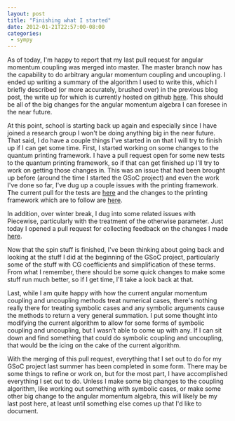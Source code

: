 ```yaml
---
layout: post
title: "Finishing what I started"
date: 2012-01-21T22:57:00-08:00
categories:
 - sympy
---
```


As of today, I'm happy to report that my last pull request for angular momentum
coupling was merged into master. The master branch now has the capability to do
arbitrary angular momentum coupling and uncoupling. I ended up writing a
summary of the algorithm I used to write this, which I briefly described (or
more accurately, brushed over) in the previous blog post, the write up for
which is currently hosted on github
[here](https://github.com/flacjacket/coupling_algorithm). This should be all of
the big changes for the angular momentum algebra I can foresee in the near
future.

At this point, school is starting back up again and especially since I have
joined a research group I won't be doing anything big in the near future. That
said, I do have a couple things I've started in on that I will try to finish up
if I can get some time. First, I started working on some changes to the quantum
printing framework. I have a pull request open for some new tests to the
quantum printing framework, so if that can get finished up I'll try to work
on getting those changes in. This was an issue that had been brought up
before (around the time I started the GSoC project) and even the work I've done
so far, I've dug up a couple issues with the printing framework. The current
pull for the tests are [here](https://github.com/sympy/sympy/pull/908) and the
changes to the printing framework which are to follow are
[here](https://github.com/flacjacket/sympy/tree/quantum_printing).

In addition, over winter break, I dug into some related issues with Piecewise,
particularly with the treatment of the otherwise parameter. Just today I opened
a pull request for collecting feedback on the changes I made
[here](https://github.com/sympy/sympy/pull/1009).

Now that the spin stuff is finished, I've been thinking about going back and
looking at the stuff I did at the beginning of the GSoC project, particularly
some of the stuff with CG coefficients and simplification of these terms. From
what I remember, there should be some quick changes to make some stuff run much
better, so if I get time, I'll take a look back at that.

Last, while I am quite happy with how the current angular momentum coupling and
uncoupling methods treat numerical cases, there's nothing really there for
treating symbolic cases and any symbolic arguments cause the methods to return
a very general summation. I put some thought into modifying the current
algorithm to allow for some forms of symbolic coupling and uncoupling, but I
wasn't able to come up with any. If I can sit down and find something that
could do symbolic coupling and uncoupling, that would be the icing on the cake
of the current algorithm.

With the merging of this pull request, everything that I set out to do for my
GSoC project last summer has been completed in some form.  There may be some
things to refine or work on, but for the most part, I have accomplished
everything I set out to do. Unless I make some big changes to the coupling
algorithm, like working out something with symbolic cases, or make some other
big change to the angular momentum algebra, this will likely be my last post
here, at least until something else comes up that I'd like to document.

